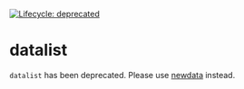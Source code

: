 <!-- badges: start -->
[![Lifecycle: deprecated](https://img.shields.io/badge/lifecycle-deprecated-orange.svg)](https://lifecycle.r-lib.org/articles/stages.html#deprecated)
<!-- badges: end -->
# datalist

`datalist` has been deprecated. Please use [newdata](https://github.com/poissonconsulting/newdata) instead.
